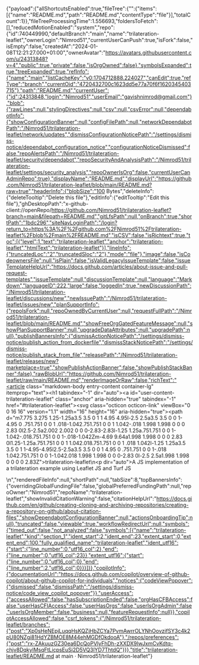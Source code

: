{"payload":{"allShortcutsEnabled":true,"fileTree":{"":{"items":[{"name":"README.md","path":"README.md","contentType":"file"}],"totalCount":1}},"fileTreeProcessingTime":1.556693,"foldersToFetch":[],"reducedMotionEnabled":"system","repo":{"id":740449990,"defaultBranch":"main","name":"trilateration-leaflet","ownerLogin":"Nimrod51","currentUserCanPush":true,"isFork":false,"isEmpty":false,"createdAt":"2024-01-08T12:21:27.000+01:00","ownerAvatar":"https://avatars.githubusercontent.com/u/24313848?v=4","public":true,"private":false,"isOrgOwned":false},"symbolsExpanded":true,"treeExpanded":true,"refInfo":{"name":"main","listCacheKey":"v0:1704712888.224027","canEdit":true,"refType":"branch","currentOid":"4720432700c1623dd5e77a70f6f1620345403715"},"path":"README.md","currentUser":{"id":24313848,"login":"Nimrod51","userEmail":"gavishnimrod@gmail.com"},"blob":{"rawLines":null,"stylingDirectives":null,"csv":null,"csvError":null,"dependabotInfo":{"showConfigurationBanner":null,"configFilePath":null,"networkDependabotPath":"/Nimrod51/trilateration-leaflet/network/updates","dismissConfigurationNoticePath":"/settings/dismiss-notice/dependabot_configuration_notice","configurationNoticeDismissed":false,"repoAlertsPath":"/Nimrod51/trilateration-leaflet/security/dependabot","repoSecurityAndAnalysisPath":"/Nimrod51/trilateration-leaflet/settings/security_analysis","repoOwnerIsOrg":false,"currentUserCanAdminRepo":true},"displayName":"README.md","displayUrl":"https://github.com/Nimrod51/trilateration-leaflet/blob/main/README.md?raw=true","headerInfo":{"blobSize":"100 Bytes","deleteInfo":{"deleteTooltip":"Delete this file"},"editInfo":{"editTooltip":"Edit this file"},"ghDesktopPath":"x-github-client://openRepo/https://github.com/Nimrod51/trilateration-leaflet?branch=main&filepath=README.md","gitLfsPath":null,"onBranch":true,"shortPath":"1bdc296","siteNavLoginPath":"/login?return_to=https%3A%2F%2Fgithub.com%2FNimrod51%2Ftrilateration-leaflet%2Fblob%2Fmain%2FREADME.md","isCSV":false,"isRichtext":true,"toc":[{"level":1,"text":"trilateration-leaflet","anchor":"trilateration-leaflet","htmlText":"trilateration-leaflet"}],"lineInfo":{"truncatedLoc":"2","truncatedSloc":"2"},"mode":"file"},"image":false,"isCodeownersFile":null,"isPlain":false,"isValidLegacyIssueTemplate":false,"issueTemplateHelpUrl":"https://docs.github.com/articles/about-issue-and-pull-request-templates","issueTemplate":null,"discussionTemplate":null,"language":"Markdown","languageID":222,"large":false,"loggedIn":true,"newDiscussionPath":"/Nimrod51/trilateration-leaflet/discussions/new","newIssuePath":"/Nimrod51/trilateration-leaflet/issues/new","planSupportInfo":{"repoIsFork":null,"repoOwnedByCurrentUser":null,"requestFullPath":"/Nimrod51/trilateration-leaflet/blob/main/README.md","showFreeOrgGatedFeatureMessage":null,"showPlanSupportBanner":null,"upgradeDataAttributes":null,"upgradePath":null},"publishBannersInfo":{"dismissActionNoticePath":"/settings/dismiss-notice/publish_action_from_dockerfile","dismissStackNoticePath":"/settings/dismiss-notice/publish_stack_from_file","releasePath":"/Nimrod51/trilateration-leaflet/releases/new?marketplace=true","showPublishActionBanner":false,"showPublishStackBanner":false},"rawBlobUrl":"https://github.com/Nimrod51/trilateration-leaflet/raw/main/README.md","renderImageOrRaw":false,"richText":"<article class=\"markdown-body entry-content container-lg\" itemprop=\"text\"><h1 tabindex=\"-1\" dir=\"auto\"><a id=\"user-content-trilateration-leaflet\" class=\"anchor\" aria-hidden=\"true\" tabindex=\"-1\" href=\"#trilateration-leaflet\"><svg class=\"octicon octicon-link\" viewBox=\"0 0 16 16\" version=\"1.1\" width=\"16\" height=\"16\" aria-hidden=\"true\"><path d=\"m7.775 3.275 1.25-1.25a3.5 3.5 0 1 1 4.95 4.95l-2.5 2.5a3.5 3.5 0 0 1-4.95 0 .751.751 0 0 1 .018-1.042.751.751 0 0 1 1.042-.018 1.998 1.998 0 0 0 2.83 0l2.5-2.5a2.002 2.002 0 0 0-2.83-2.83l-1.25 1.25a.751.751 0 0 1-1.042-.018.751.751 0 0 1-.018-1.042Zm-4.69 9.64a1.998 1.998 0 0 0 2.83 0l1.25-1.25a.751.751 0 0 1 1.042.018.751.751 0 0 1 .018 1.042l-1.25 1.25a3.5 3.5 0 1 1-4.95-4.95l2.5-2.5a3.5 3.5 0 0 1 4.95 0 .751.751 0 0 1-.018 1.042.751.751 0 0 1-1.042.018 1.998 1.998 0 0 0-2.83 0l-2.5 2.5a1.998 1.998 0 0 0 0 2.83Z\"></path></svg></a>trilateration-leaflet</h1>\n<p dir=\"auto\">A JS implementation of a trilateration example using Leaflet JS and Turf JS</p>\n</article>","renderedFileInfo":null,"shortPath":null,"tabSize":8,"topBannersInfo":{"overridingGlobalFundingFile":false,"globalPreferredFundingPath":null,"repoOwner":"Nimrod51","repoName":"trilateration-leaflet","showInvalidCitationWarning":false,"citationHelpUrl":"https://docs.github.com/en/github/creating-cloning-and-archiving-repositories/creating-a-repository-on-github/about-citation-files","showDependabotConfigurationBanner":null,"actionsOnboardingTip":null},"truncated":false,"viewable":true,"workflowRedirectUrl":null,"symbols":{"timed_out":false,"not_analyzed":false,"symbols":[{"name":"trilateration-leaflet","kind":"section_1","ident_start":2,"ident_end":23,"extent_start":0,"extent_end":100,"fully_qualified_name":"trilateration-leaflet","ident_utf16":{"start":{"line_number":0,"utf16_col":2},"end":{"line_number":0,"utf16_col":23}},"extent_utf16":{"start":{"line_number":0,"utf16_col":0},"end":{"line_number":2,"utf16_col":0}}}]}},"copilotInfo":{"documentationUrl":"https://docs.github.com/copilot/overview-of-github-copilot/about-github-copilot-for-individuals","notices":{"codeViewPopover":{"dismissed":false,"dismissPath":"/settings/dismiss-notice/code_view_copilot_popover"}},"userAccess":{"accessAllowed":false,"hasSubscriptionEnded":false,"orgHasCFBAccess":false,"userHasCFIAccess":false,"userHasOrgs":false,"userIsOrgAdmin":false,"userIsOrgMember":false,"business":null,"featureRequestInfo":null}},"copilotAccessAllowed":false,"csrf_tokens":{"/Nimrod51/trilateration-leaflet/branches":{"post":"Xp0sHeNEpjLuqqHsKQZjHbZCYa7PvmAwrrOLYNhOovzifSY3c4k2pU80NZgi81HdYZBMOE8M44ehMGDfOkdooA"},"/repos/preferences":{"post":"rx-ZAkuuzGZ30ea6DcQoPVlyFhDh-zXXDX9IwJxmCvKdtq-chjv8DqkylMsqFtLicpsEuSj2D5VQ3lYD7ThtdQ"}}},"title":"trilateration-leaflet/README.md at main · Nimrod51/trilateration-leaflet"}